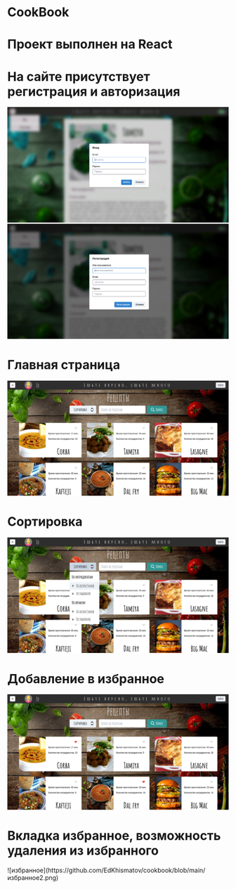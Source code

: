 <h1> CookBook</h1>
<h1>Проект выполнен на React</h1>

<h1>На сайте присутствует регистрация и авторизация</h1>

![Авторизация](https://github.com/EdKhismatov/cookbook/blob/main/авторизация.png)
![Регистрация](https://github.com/EdKhismatov/cookbook/blob/main/регистрация.png)


<h1>Главная страница</h1>

![Главная](https://github.com/EdKhismatov/cookbook/blob/main/главная.png)


<h1>Сортировка</h1>

![Сортировка](https://github.com/EdKhismatov/cookbook/blob/main/сортировка.png)


<h1>Добавление в избранное</h1>

![избранное](https://github.com/EdKhismatov/cookbook/blob/main/избранное.png)


<h1>Вкладка избранное, возможность удаления из избранного</h1>
![избранное](https://github.com/EdKhismatov/cookbook/blob/main/избранное2.png)
